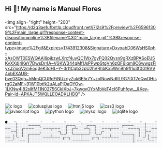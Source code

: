 <h2 align="left">Hi 👋! My name is Manuel Flores</h2>

###

<img align="right" height="200" src="https://d2q3ae1ufbntlp.cloudfront.net/j7l2s9%2Fpreview%2F65961309%2Fmain_large.gif?response-content-disposition=inline%3Bfilename%3D"main_large.gif"%3B&response-content-type=image%2Fgif&Expires=1743912308&Signature=DxvoabD06WsHS0ph-xAsOWT0ESWQAAl6pjkzwLXrcf4uyQC1Wx7gyFQ02Qvsn9gRXzBPASoEU5KvXXdj4KeY7DwsDr4A~VGKW344qMfUsPPwpGtgVn6zQF6iqm9C6wwgzFiyxJ2ioqVzmEoq3eK3dHL~Y~3rl1Cgb3zpU2hVRhbKx5WmBh9fI1u3f0GtRVV4xbEXAUB-bve03Qgh~hMmQCURdFiNUzrjyZuk6E5r7Y~zolNowNdRL9G7tXT7eQwDHisrgG2aMF~91W10btfk2uALaPIOaOYOw-1LKNw4I82slIfM11N02756CkIXbJ~7kwgyOYxMbVeT4cI6Puhfgw__&Key-Pair-Id=APKAJT5WQLLEOADKLHBQ"  />

###

<div align="left">
  <img src="https://cdn.jsdelivr.net/gh/devicons/devicon/icons/c/c-original.svg" height="30" alt="c logo"  />
  <img width="12" />
  <img src="https://cdn.jsdelivr.net/gh/devicons/devicon/icons/cplusplus/cplusplus-original.svg" height="30" alt="cplusplus logo"  />
  <img width="12" />
  <img src="https://cdn.jsdelivr.net/gh/devicons/devicon/icons/html5/html5-original.svg" height="30" alt="html5 logo"  />
  <img width="12" />
  <img src="https://cdn.jsdelivr.net/gh/devicons/devicon/icons/css3/css3-original.svg" height="30" alt="css3 logo"  />
  <img width="12" />
  <img src="https://cdn.jsdelivr.net/gh/devicons/devicon/icons/javascript/javascript-original.svg" height="30" alt="javascript logo"  />
  <img width="12" />
  <img src="https://cdn.jsdelivr.net/gh/devicons/devicon/icons/python/python-original.svg" height="30" alt="python logo"  />
  <img width="12" />
  <img src="https://cdn.jsdelivr.net/gh/devicons/devicon/icons/mysql/mysql-original.svg" height="30" alt="mysql logo"  />
  <img width="12" />
  <img src="https://cdn.jsdelivr.net/gh/devicons/devicon/icons/sqlite/sqlite-original.svg" height="30" alt="sqlite logo"  />
</div>

###

<picture>
  <source media="(prefers-color-scheme: dark)" srcset="https://raw.githubusercontent.com/maney5/maney5/output/pacman-contribution-graph-dark.svg">
  <source media="(prefers-color-scheme: light)" srcset="https://raw.githubusercontent.com/maney5/maney5/output/pacman-contribution-graph.svg">
  <img alt="pacman contribution graph" src="https://raw.githubusercontent.com/maney5/maney5/output/pacman-contribution-graph.svg">
</picture>

###